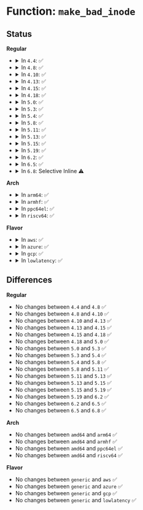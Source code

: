 # Function: <code>make_bad_inode</code>

## Status
<b>Regular</b>
<ul>
<li>
<details>
<summary>In <code>4.4</code>: ✅</summary>

```c
void make_bad_inode(struct inode *inode);
```

**Collision:** Unique Global

**Inline:** No

**Transformation:** False

**Instances:**

```
In fs/bad_inode.c (ffffffff81229a30)
Location: fs/bad_inode.c:170
Inline: False
Direct callers:
  - fs/bad_inode.c:iget_failed
  - fs/ext4/inode.c:ext4_iget
  - fs/ext4/super.c:ext4_load_journal
  - fs/ecryptfs/inode.c:ecryptfs_lookup
  - fs/ecryptfs/inode.c:ecryptfs_create
  - fs/fuse/dir.c:fuse_do_getattr
  - fs/fuse/dir.c:fuse_do_setattr
  - fs/fuse/inode.c:fuse_iget
```
**Symbols:**

```
ffffffff81229a30-ffffffff81229a9c: make_bad_inode (STB_GLOBAL)
```
</details>
</li>
<li>
<details>
<summary>In <code>4.8</code>: ✅</summary>

```c
void make_bad_inode(struct inode *inode);
```

**Collision:** Unique Global

**Inline:** No

**Transformation:** False

**Instances:**

```
In fs/bad_inode.c (ffffffff81252180)
Location: fs/bad_inode.c:170
Inline: False
Direct callers:
  - fs/bad_inode.c:iget_failed
  - fs/ext4/inode.c:ext4_iget
  - fs/ext4/super.c:ext4_fill_super
  - fs/squashfs/super.c:squashfs_fill_super
  - fs/ecryptfs/inode.c:ecryptfs_lookup
  - fs/fuse/dir.c:fuse_do_setattr
  - fs/fuse/dir.c:fuse_do_getattr
  - fs/fuse/inode.c:fuse_iget
```
**Symbols:**

```
ffffffff81252180-ffffffff812521ec: make_bad_inode (STB_GLOBAL)
```
</details>
</li>
<li>
<details>
<summary>In <code>4.10</code>: ✅</summary>

```c
void make_bad_inode(struct inode *inode);
```

**Collision:** Unique Global

**Inline:** No

**Transformation:** False

**Instances:**

```
In fs/bad_inode.c (ffffffff812653d0)
Location: fs/bad_inode.c:197
Inline: False
Direct callers:
  - fs/bad_inode.c:iget_failed
  - fs/ext4/inode.c:ext4_iget
  - fs/squashfs/super.c:squashfs_fill_super
  - fs/ecryptfs/inode.c:ecryptfs_lookup
  - fs/fuse/dir.c:fuse_do_setattr
  - fs/fuse/dir.c:fuse_do_getattr
  - fs/fuse/inode.c:fuse_iget
```
**Symbols:**

```
ffffffff812653d0-ffffffff81265440: make_bad_inode (STB_GLOBAL)
```
</details>
</li>
<li>
<details>
<summary>In <code>4.13</code>: ✅</summary>

```c
void make_bad_inode(struct inode *inode);
```

**Collision:** Unique Global

**Inline:** No

**Transformation:** False

**Instances:**

```
In fs/bad_inode.c (ffffffff81272be0)
Location: fs/bad_inode.c:197
Inline: False
Direct callers:
  - fs/bad_inode.c:iget_failed
  - fs/ext4/inode.c:ext4_iget
  - fs/squashfs/super.c:squashfs_fill_super
  - fs/ecryptfs/inode.c:ecryptfs_lookup
  - fs/fuse/dir.c:fuse_do_setattr
  - fs/fuse/dir.c:fuse_do_getattr
  - fs/fuse/inode.c:fuse_iget
```
**Symbols:**

```
ffffffff81272be0-ffffffff81272c54: make_bad_inode (STB_GLOBAL)
```
</details>
</li>
<li>
<details>
<summary>In <code>4.15</code>: ✅</summary>

```c
void make_bad_inode(struct inode *inode);
```

**Collision:** Unique Global

**Inline:** No

**Transformation:** False

**Instances:**

```
In fs/bad_inode.c (ffffffff81295510)
Location: fs/bad_inode.c:198
Inline: False
Direct callers:
  - fs/bad_inode.c:iget_failed
  - fs/ext4/inode.c:ext4_iget
  - fs/squashfs/super.c:squashfs_fill_super
  - fs/ecryptfs/inode.c:ecryptfs_lookup
  - fs/fuse/dir.c:fuse_do_setattr
  - fs/fuse/dir.c:fuse_do_getattr
  - fs/fuse/inode.c:fuse_iget
```
**Symbols:**

```
ffffffff81295510-ffffffff81295584: make_bad_inode (STB_GLOBAL)
```
</details>
</li>
<li>
<details>
<summary>In <code>4.18</code>: ✅</summary>

```c
void make_bad_inode(struct inode *inode);
```

**Collision:** Unique Global

**Inline:** No

**Transformation:** False

**Instances:**

```
In fs/bad_inode.c (ffffffff812bb720)
Location: fs/bad_inode.c:198
Inline: False
Direct callers:
  - fs/bad_inode.c:iget_failed
  - fs/ext4/inode.c:ext4_iget
  - fs/squashfs/super.c:squashfs_fill_super
  - fs/ecryptfs/inode.c:ecryptfs_lookup
  - fs/fuse/dir.c:fuse_do_setattr
  - fs/fuse/dir.c:fuse_do_getattr
  - fs/fuse/inode.c:fuse_iget
```
**Symbols:**

```
ffffffff812bb720-ffffffff812bb790: make_bad_inode (STB_GLOBAL)
```
</details>
</li>
<li>
<details>
<summary>In <code>5.0</code>: ✅</summary>

```c
void make_bad_inode(struct inode *inode);
```

**Collision:** Unique Global

**Inline:** No

**Transformation:** False

**Instances:**

```
In fs/bad_inode.c (ffffffff812d0910)
Location: fs/bad_inode.c:198
Inline: False
Direct callers:
  - fs/bad_inode.c:iget_failed
  - fs/ext4/inode.c:__ext4_iget
  - fs/squashfs/super.c:squashfs_fill_super
  - fs/ecryptfs/inode.c:ecryptfs_lookup
  - fs/fuse/dir.c:fuse_do_setattr
  - fs/fuse/dir.c:fuse_do_getattr
  - fs/fuse/inode.c:fuse_iget
```
**Symbols:**

```
ffffffff812d0910-ffffffff812d0980: make_bad_inode (STB_GLOBAL)
```
</details>
</li>
<li>
<details>
<summary>In <code>5.3</code>: ✅</summary>

```c
void make_bad_inode(struct inode *inode);
```

**Collision:** Unique Global

**Inline:** No

**Transformation:** False

**Instances:**

```
In fs/bad_inode.c (ffffffff812ed9b0)
Location: fs/bad_inode.c:198
Inline: False
Direct callers:
  - fs/bad_inode.c:iget_failed
  - fs/ext4/inode.c:__ext4_iget
  - fs/squashfs/super.c:squashfs_fill_super
  - fs/ecryptfs/inode.c:ecryptfs_lookup
  - fs/fuse/dir.c:fuse_do_setattr
  - fs/fuse/dir.c:fuse_do_getattr
  - fs/fuse/inode.c:fuse_iget
```
**Symbols:**

```
ffffffff812ed9b0-ffffffff812eda20: make_bad_inode (STB_GLOBAL)
```
</details>
</li>
<li>
<details>
<summary>In <code>5.4</code>: ✅</summary>

```c
void make_bad_inode(struct inode *inode);
```

**Collision:** Unique Global

**Inline:** No

**Transformation:** False

**Instances:**

```
In fs/bad_inode.c (ffffffff812ff470)
Location: fs/bad_inode.c:198
Inline: False
Direct callers:
  - fs/bad_inode.c:iget_failed
  - fs/ext4/inode.c:__ext4_iget
  - fs/squashfs/super.c:squashfs_fill_super
  - fs/ecryptfs/inode.c:ecryptfs_lookup
  - fs/fuse/dir.c:fuse_do_setattr
  - fs/fuse/dir.c:fuse_do_getattr
  - fs/fuse/inode.c:fuse_iget
```
**Symbols:**

```
ffffffff812ff470-ffffffff812ff4e0: make_bad_inode (STB_GLOBAL)
```
</details>
</li>
<li>
<details>
<summary>In <code>5.8</code>: ✅</summary>

```c
void make_bad_inode(struct inode *inode);
```

**Collision:** Unique Global

**Inline:** No

**Transformation:** False

**Instances:**

```
In fs/bad_inode.c (ffffffff813384f0)
Location: fs/bad_inode.c:199
Inline: False
Direct callers:
  - fs/bad_inode.c:iget_failed
  - fs/ext4/inode.c:__ext4_iget
  - fs/ext4/super.c:ext4_get_journal_inode
  - fs/squashfs/super.c:squashfs_fill_super
  - fs/ecryptfs/inode.c:ecryptfs_lookup_interpose
  - fs/fuse/dir.c:fuse_do_setattr
  - fs/fuse/dir.c:fuse_do_getattr
  - fs/fuse/inode.c:fuse_iget
```
**Symbols:**

```
ffffffff813384f0-ffffffff81338563: make_bad_inode (STB_GLOBAL)
```
</details>
</li>
<li>
<details>
<summary>In <code>5.11</code>: ✅</summary>

```c
void make_bad_inode(struct inode *inode);
```

**Collision:** Unique Global

**Inline:** No

**Transformation:** False

**Instances:**

```
In fs/bad_inode.c (ffffffff81343e80)
Location: fs/bad_inode.c:199
Inline: False
Direct callers:
  - fs/bad_inode.c:iget_failed
  - fs/ext4/inode.c:__ext4_iget
  - fs/ext4/super.c:ext4_get_journal_inode
  - fs/squashfs/super.c:squashfs_fill_super
  - fs/ecryptfs/inode.c:ecryptfs_lookup_interpose
```
**Symbols:**

```
ffffffff81343e80-ffffffff81343ef3: make_bad_inode (STB_GLOBAL)
```
</details>
</li>
<li>
<details>
<summary>In <code>5.13</code>: ✅</summary>

```c
void make_bad_inode(struct inode *inode);
```

**Collision:** Unique Global

**Inline:** No

**Transformation:** False

**Instances:**

```
In fs/bad_inode.c (ffffffff8134a230)
Location: fs/bad_inode.c:207
Inline: False
Direct callers:
  - fs/bad_inode.c:iget_failed
  - fs/ext4/inode.c:__ext4_iget
  - fs/ext4/super.c:ext4_get_journal_inode
  - fs/squashfs/super.c:squashfs_fill_super
  - fs/ecryptfs/inode.c:ecryptfs_lookup
```
**Symbols:**

```
ffffffff8134a230-ffffffff8134a2a3: make_bad_inode (STB_GLOBAL)
```
</details>
</li>
<li>
<details>
<summary>In <code>5.15</code>: ✅</summary>

```c
void make_bad_inode(struct inode *inode);
```

**Collision:** Unique Global

**Inline:** No

**Transformation:** False

**Instances:**

```
In fs/bad_inode.c (ffffffff81397f90)
Location: fs/bad_inode.c:207
Inline: False
Direct callers:
  - fs/bad_inode.c:iget_failed
  - fs/ext4/inode.c:__ext4_iget
  - fs/ext4/super.c:ext4_get_journal_inode
  - fs/squashfs/super.c:squashfs_fill_super
  - fs/ecryptfs/inode.c:ecryptfs_lookup
```
**Symbols:**

```
ffffffff81397f90-ffffffff81398003: make_bad_inode (STB_GLOBAL)
```
</details>
</li>
<li>
<details>
<summary>In <code>5.19</code>: ✅</summary>

```c
void make_bad_inode(struct inode *inode);
```

**Collision:** Unique Global

**Inline:** No

**Transformation:** False

**Instances:**

```
In fs/bad_inode.c (ffffffff8141a530)
Location: fs/bad_inode.c:207
Inline: False
Direct callers:
  - fs/bad_inode.c:iget_failed
  - fs/ext4/inode.c:__ext4_iget
  - fs/ext4/super.c:ext4_get_journal_inode
  - fs/squashfs/super.c:squashfs_fill_super
  - fs/ecryptfs/inode.c:ecryptfs_lookup
```
**Symbols:**

```
ffffffff8141a530-ffffffff8141a5ad: make_bad_inode (STB_GLOBAL)
```
</details>
</li>
<li>
<details>
<summary>In <code>6.2</code>: ✅</summary>

```c
void make_bad_inode(struct inode *inode);
```

**Collision:** Unique Global

**Inline:** No

**Transformation:** False

**Instances:**

```
In fs/bad_inode.c (ffffffff814a63a0)
Location: fs/bad_inode.c:207
Inline: False
Direct callers:
  - fs/bad_inode.c:iget_failed
  - fs/ext4/inode.c:__ext4_iget
  - fs/ext4/super.c:ext4_get_journal_inode
  - fs/squashfs/super.c:squashfs_fill_super
  - fs/ecryptfs/inode.c:ecryptfs_lookup
```
**Symbols:**

```
ffffffff814a63a0-ffffffff814a641d: make_bad_inode (STB_GLOBAL)
```
</details>
</li>
<li>
<details>
<summary>In <code>6.5</code>: ✅</summary>

```c
void make_bad_inode(struct inode *inode);
```

**Collision:** Unique Global

**Inline:** No

**Transformation:** False

**Instances:**

```
In fs/bad_inode.c (ffffffff814db360)
Location: fs/bad_inode.c:207
Inline: False
Direct callers:
  - fs/bad_inode.c:iget_failed
  - fs/ext4/inode.c:__ext4_iget
  - fs/ext4/super.c:ext4_get_journal_inode
  - fs/squashfs/super.c:squashfs_fill_super
  - fs/ecryptfs/inode.c:ecryptfs_lookup
```
**Symbols:**

```
ffffffff814db360-ffffffff814db3dd: make_bad_inode (STB_GLOBAL)
```
</details>
</li>
<li>
<details>
<summary>In <code>6.8</code>: Selective Inline ⚠️</summary>

```c
void make_bad_inode(struct inode *inode);
```

**Collision:** Unique Global

**Inline:** Selective

**Transformation:** False

**Instances:**

```
In fs/bad_inode.c (ffffffff8150dac5)
Location: fs/bad_inode.c:206
Inline: True
Inline callers:
  - fs/bad_inode.c:iget_failed
Direct callers:
  - fs/ext4/inode.c:__ext4_iget
  - fs/ext4/super.c:ext4_get_journal_inode
  - fs/squashfs/super.c:squashfs_fill_super
  - fs/ecryptfs/inode.c:ecryptfs_lookup
  - fs/fuse/dir.c:fuse_do_statx
```
**Symbols:**

```
ffffffff8150d950-ffffffff8150d9b2: make_bad_inode (STB_GLOBAL)
```
</details>
</li>
</ul>
<b>Arch</b>
<ul>
<li>
<details>
<summary>In <code>arm64</code>: ✅</summary>

```c
void make_bad_inode(struct inode *inode);
```

**Collision:** Unique Global

**Inline:** No

**Transformation:** False

**Instances:**

```
In fs/bad_inode.c (ffff8000103b08e8)
Location: fs/bad_inode.c:198
Inline: False
Direct callers:
  - fs/bad_inode.c:iget_failed
  - fs/ext4/inode.c:__ext4_iget
  - fs/squashfs/super.c:squashfs_fill_super
  - fs/ecryptfs/inode.c:ecryptfs_lookup
  - fs/fuse/dir.c:fuse_do_setattr
  - fs/fuse/dir.c:fuse_do_getattr
  - fs/fuse/inode.c:fuse_iget
```
**Symbols:**

```
ffff8000103b08e8-ffff8000103b0964: make_bad_inode (STB_GLOBAL)
```
</details>
</li>
<li>
<details>
<summary>In <code>armhf</code>: ✅</summary>

```c
void make_bad_inode(struct inode *inode);
```

**Collision:** Unique Global

**Inline:** No

**Transformation:** False

**Instances:**

```
In fs/bad_inode.c (c05901d0)
Location: fs/bad_inode.c:198
Inline: False
Direct callers:
  - fs/bad_inode.c:iget_failed
  - fs/ext4/inode.c:__ext4_iget
  - fs/squashfs/super.c:squashfs_fill_super
  - fs/ecryptfs/inode.c:ecryptfs_lookup
  - fs/fuse/dir.c:fuse_do_setattr
  - fs/fuse/dir.c:fuse_do_getattr
  - fs/fuse/inode.c:fuse_iget
```
**Symbols:**

```
c05901d0-c0590294: make_bad_inode (STB_GLOBAL)
```
</details>
</li>
<li>
<details>
<summary>In <code>ppc64el</code>: ✅</summary>

```c
void make_bad_inode(struct inode *inode);
```

**Collision:** Unique Global

**Inline:** No

**Transformation:** False

**Instances:**

```
In fs/bad_inode.c (c0000000004ac280)
Location: fs/bad_inode.c:198
Inline: False
Direct callers:
  - fs/bad_inode.c:iget_failed
  - fs/ext4/inode.c:__ext4_iget
  - fs/squashfs/super.c:squashfs_fill_super
  - fs/ecryptfs/inode.c:ecryptfs_lookup
  - fs/fuse/dir.c:fuse_do_setattr
  - fs/fuse/dir.c:fuse_do_getattr
  - fs/fuse/inode.c:fuse_iget
```
**Symbols:**

```
c0000000004ac280-c0000000004ac324: make_bad_inode (STB_GLOBAL)
```
</details>
</li>
<li>
<details>
<summary>In <code>riscv64</code>: ✅</summary>

```c
void make_bad_inode(struct inode *inode);
```

**Collision:** Unique Global

**Inline:** No

**Transformation:** False

**Instances:**

```
In fs/bad_inode.c (ffffffe000274c42)
Location: fs/bad_inode.c:198
Inline: False
Direct callers:
  - fs/bad_inode.c:iget_failed
  - fs/ext4/inode.c:__ext4_iget
  - fs/squashfs/super.c:squashfs_fill_super
  - fs/ecryptfs/inode.c:ecryptfs_lookup
  - fs/fuse/dir.c:fuse_do_setattr
  - fs/fuse/dir.c:fuse_do_getattr
  - fs/fuse/inode.c:fuse_iget
```
**Symbols:**

```
ffffffe000274c42-ffffffe000274cb4: make_bad_inode (STB_GLOBAL)
```
</details>
</li>
</ul>
<b>Flavor</b>
<ul>
<li>
<details>
<summary>In <code>aws</code>: ✅</summary>

```c
void make_bad_inode(struct inode *inode);
```

**Collision:** Unique Global

**Inline:** No

**Transformation:** False

**Instances:**

```
In fs/bad_inode.c (ffffffff812f7a50)
Location: fs/bad_inode.c:198
Inline: False
Direct callers:
  - fs/bad_inode.c:iget_failed
  - fs/ext4/inode.c:__ext4_iget
  - fs/squashfs/super.c:squashfs_fill_super
  - fs/ecryptfs/inode.c:ecryptfs_lookup
  - fs/fuse/dir.c:fuse_do_setattr
  - fs/fuse/dir.c:fuse_do_getattr
  - fs/fuse/inode.c:fuse_iget
```
**Symbols:**

```
ffffffff812f7a50-ffffffff812f7ac0: make_bad_inode (STB_GLOBAL)
```
</details>
</li>
<li>
<details>
<summary>In <code>azure</code>: ✅</summary>

```c
void make_bad_inode(struct inode *inode);
```

**Collision:** Unique Global

**Inline:** No

**Transformation:** False

**Instances:**

```
In fs/bad_inode.c (ffffffff812e8670)
Location: fs/bad_inode.c:198
Inline: False
Direct callers:
  - fs/bad_inode.c:iget_failed
  - fs/ext4/inode.c:__ext4_iget
  - fs/squashfs/super.c:squashfs_fill_super
  - fs/ecryptfs/inode.c:ecryptfs_lookup
  - fs/fuse/dir.c:fuse_do_setattr
  - fs/fuse/dir.c:fuse_do_getattr
  - fs/fuse/inode.c:fuse_iget
```
**Symbols:**

```
ffffffff812e8670-ffffffff812e86e0: make_bad_inode (STB_GLOBAL)
```
</details>
</li>
<li>
<details>
<summary>In <code>gcp</code>: ✅</summary>

```c
void make_bad_inode(struct inode *inode);
```

**Collision:** Unique Global

**Inline:** No

**Transformation:** False

**Instances:**

```
In fs/bad_inode.c (ffffffff812f5860)
Location: fs/bad_inode.c:198
Inline: False
Direct callers:
  - fs/bad_inode.c:iget_failed
  - fs/ext4/inode.c:__ext4_iget
  - fs/squashfs/super.c:squashfs_fill_super
  - fs/ecryptfs/inode.c:ecryptfs_lookup
  - fs/fuse/dir.c:fuse_do_setattr
  - fs/fuse/dir.c:fuse_do_getattr
  - fs/fuse/inode.c:fuse_iget
```
**Symbols:**

```
ffffffff812f5860-ffffffff812f58d0: make_bad_inode (STB_GLOBAL)
```
</details>
</li>
<li>
<details>
<summary>In <code>lowlatency</code>: ✅</summary>

```c
void make_bad_inode(struct inode *inode);
```

**Collision:** Unique Global

**Inline:** No

**Transformation:** False

**Instances:**

```
In fs/bad_inode.c (ffffffff813069f0)
Location: fs/bad_inode.c:198
Inline: False
Direct callers:
  - fs/bad_inode.c:iget_failed
  - fs/ext4/inode.c:__ext4_iget
  - fs/squashfs/super.c:squashfs_fill_super
  - fs/ecryptfs/inode.c:ecryptfs_lookup
  - fs/fuse/dir.c:fuse_do_setattr
  - fs/fuse/dir.c:fuse_do_getattr
  - fs/fuse/inode.c:fuse_iget
```
**Symbols:**

```
ffffffff813069f0-ffffffff81306a60: make_bad_inode (STB_GLOBAL)
```
</details>
</li>
</ul>

## Differences
<b>Regular</b>
<ul>
<li>
No changes between <code>4.4</code> and <code>4.8</code> ✅
</li>
<li>
No changes between <code>4.8</code> and <code>4.10</code> ✅
</li>
<li>
No changes between <code>4.10</code> and <code>4.13</code> ✅
</li>
<li>
No changes between <code>4.13</code> and <code>4.15</code> ✅
</li>
<li>
No changes between <code>4.15</code> and <code>4.18</code> ✅
</li>
<li>
No changes between <code>4.18</code> and <code>5.0</code> ✅
</li>
<li>
No changes between <code>5.0</code> and <code>5.3</code> ✅
</li>
<li>
No changes between <code>5.3</code> and <code>5.4</code> ✅
</li>
<li>
No changes between <code>5.4</code> and <code>5.8</code> ✅
</li>
<li>
No changes between <code>5.8</code> and <code>5.11</code> ✅
</li>
<li>
No changes between <code>5.11</code> and <code>5.13</code> ✅
</li>
<li>
No changes between <code>5.13</code> and <code>5.15</code> ✅
</li>
<li>
No changes between <code>5.15</code> and <code>5.19</code> ✅
</li>
<li>
No changes between <code>5.19</code> and <code>6.2</code> ✅
</li>
<li>
No changes between <code>6.2</code> and <code>6.5</code> ✅
</li>
<li>
No changes between <code>6.5</code> and <code>6.8</code> ✅
</li>
</ul>
<b>Arch</b>
<ul>
<li>
No changes between <code>amd64</code> and <code>arm64</code> ✅
</li>
<li>
No changes between <code>amd64</code> and <code>armhf</code> ✅
</li>
<li>
No changes between <code>amd64</code> and <code>ppc64el</code> ✅
</li>
<li>
No changes between <code>amd64</code> and <code>riscv64</code> ✅
</li>
</ul>
<b>Flavor</b>
<ul>
<li>
No changes between <code>generic</code> and <code>aws</code> ✅
</li>
<li>
No changes between <code>generic</code> and <code>azure</code> ✅
</li>
<li>
No changes between <code>generic</code> and <code>gcp</code> ✅
</li>
<li>
No changes between <code>generic</code> and <code>lowlatency</code> ✅
</li>
</ul>
